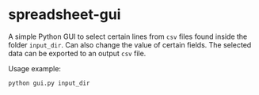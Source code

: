 # spreadsheet-gui

A simple Python GUI to select certain lines from `csv` files found inside the folder `input_dir`.
Can also change the value of certain fields.
The selected data can be exported to an output `csv` file.

Usage example:
```python
python gui.py input_dir
```
